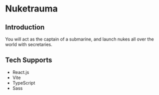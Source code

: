 # Nuketrauma

## Introduction

You will act as the captain of a submarine, and launch nukes all over the world with secretaries.

## Tech Supports

- React.js
- Vite
- TypeScript
- Sass

